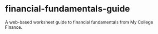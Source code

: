 # financial-fundamentals-guide
A web-based worksheet guide to financial fundamentals from My College Finance.
